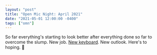 ```yaml
---
layout: "post"
title: "Open Mic Night: April 2021"
date: "2021-05-01 12:00:00 -0400"
tags: ["omn"]
---
```


So far everything's starting to look better after everything done so
far to overcome the slump.
New job.
[New keyboard](https://www.keychron.com/collections/keyboard/products/keychron-k2-wireless-mechanical-keyboard).
New outlook.
Here's to hoping. 🍻
